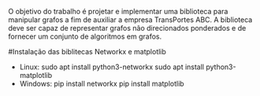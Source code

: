 O objetivo do trabalho é projetar e implementar uma biblioteca para manipular grafos
a fim de auxiliar a empresa TransPortes ABC. A biblioteca deve ser capaz de
representar grafos não direcionados ponderados e de fornecer um conjunto de algoritmos
em grafos.

#Instalação das biblitecas Networkx e matplotlib

- Linux:
    sudo apt install python3-networkx
    sudo apt install python3-matplotlib
- Windows:
    pip install networkx
    pip install matplotlib